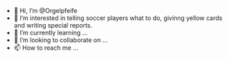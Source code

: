 - 👋 Hi, I’m @Orgelpfeife
- 👀 I’m interested in telling soccer players what to do, givinng yellow cards and writing special reports.
- 🌱 I’m currently learning ...
- 💞️ I’m looking to collaborate on ...
- 📫 How to reach me ...

<!---
Orgelpfeife/Orgelpfeife is a ✨ special ✨ repository because its `README.md` (this file) appears on your GitHub profile.
You can click the Preview link to take a look at your changes.
--->
